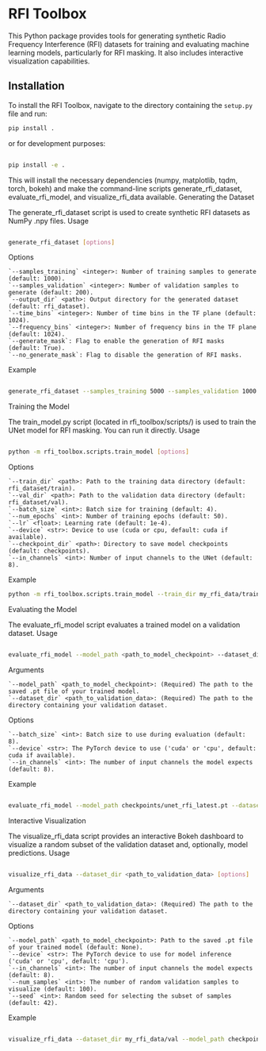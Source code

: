 # RFI Toolbox

This Python package provides tools for generating synthetic Radio Frequency Interference (RFI) datasets for training and evaluating machine learning models, particularly for RFI masking. It also includes interactive visualization capabilities.

## Installation

To install the RFI Toolbox, navigate to the directory containing the `setup.py` file and run:

```bash
pip install .
```
or for development purposes:

```bash

pip install -e .
```

This will install the necessary dependencies (numpy, matplotlib, tqdm, torch, bokeh) and make the command-line scripts generate_rfi_dataset, evaluate_rfi_model, and visualize_rfi_data available.
Generating the Dataset

The generate_rfi_dataset script is used to create synthetic RFI datasets as NumPy .npy files.
Usage
```bash

generate_rfi_dataset [options]
```
Options

    `--samples_training` <integer>: Number of training samples to generate (default: 1000).
    `--samples_validation` <integer>: Number of validation samples to generate (default: 200).
    `--output_dir` <path>: Output directory for the generated dataset (default: rfi_dataset).
    `--time_bins` <integer>: Number of time bins in the TF plane (default: 1024).
    `--frequency_bins` <integer>: Number of frequency bins in the TF plane (default: 1024).
    `--generate_mask`: Flag to enable the generation of RFI masks (default: True).
    `--no_generate_mask`: Flag to disable the generation of RFI masks.

Example
```bash

generate_rfi_dataset --samples_training 5000 --samples_validation 1000 --output_dir my_rfi_data --time_bins 512 --frequency_bins 512
```

Training the Model

The train_model.py script (located in rfi_toolbox/scripts/) is used to train the UNet model for RFI masking. You can run it directly.
Usage

```bash

python -m rfi_toolbox.scripts.train_model [options]
```
Options

    `--train_dir` <path>: Path to the training data directory (default: rfi_dataset/train).
    `--val_dir` <path>: Path to the validation data directory (default: rfi_dataset/val).
    `--batch_size` <int>: Batch size for training (default: 4).
    `--num_epochs` <int>: Number of training epochs (default: 50).
    `--lr` <float>: Learning rate (default: 1e-4).
    `--device` <str>: Device to use (cuda or cpu, default: cuda if available).
    `--checkpoint_dir` <path>: Directory to save model checkpoints (default: checkpoints).
    `--in_channels` <int>: Number of input channels to the UNet (default: 8).

Example
```bash
python -m rfi_toolbox.scripts.train_model --train_dir my_rfi_data/train --val_dir my_rfi_data/val --num_epochs 100 --batch_size 8 --lr 5e-5 --device cuda
```
Evaluating the Model

The evaluate_rfi_model script evaluates a trained model on a validation dataset.
Usage
```bash

evaluate_rfi_model --model_path <path_to_model_checkpoint> --dataset_dir <path_to_validation_data> [options]
```
Arguments

    `--model_path` <path_to_model_checkpoint>: (Required) The path to the saved .pt file of your trained model.
    `--dataset_dir` <path_to_validation_data>: (Required) The path to the directory containing your validation dataset.

Options

    `--batch_size` <int>: Batch size to use during evaluation (default: 8).
    `--device` <str>: The PyTorch device to use ('cuda' or 'cpu', default: cuda if available).
    `--in_channels` <int>: The number of input channels the model expects (default: 8).

Example
```bash

evaluate_rfi_model --model_path checkpoints/unet_rfi_latest.pt --dataset_dir my_rfi_data/val --batch_size 16 --device cuda
```
Interactive Visualization

The visualize_rfi_data script provides an interactive Bokeh dashboard to visualize a random subset of the validation dataset and, optionally, model predictions.
Usage
```bash

visualize_rfi_data --dataset_dir <path_to_validation_data> [options]
```
Arguments

    `--dataset_dir` <path_to_validation_data>: (Required) The path to the directory containing your validation dataset.

Options

    `--model_path` <path_to_model_checkpoint>: Path to the saved .pt file of your trained model (default: None).
    `--device` <str>: The PyTorch device to use for model inference ('cuda' or 'cpu', default: 'cpu').
    `--in_channels` <int>: The number of input channels the model expects (default: 8).
    `--num_samples` <int>: The number of random validation samples to visualize (default: 100).
    `--seed` <int>: Random seed for selecting the subset of samples (default: 42).

Example
```bash

visualize_rfi_data --dataset_dir my_rfi_data/val --model_path checkpoints/unet_rfi_best.pt --device cuda --num_samples 50
```